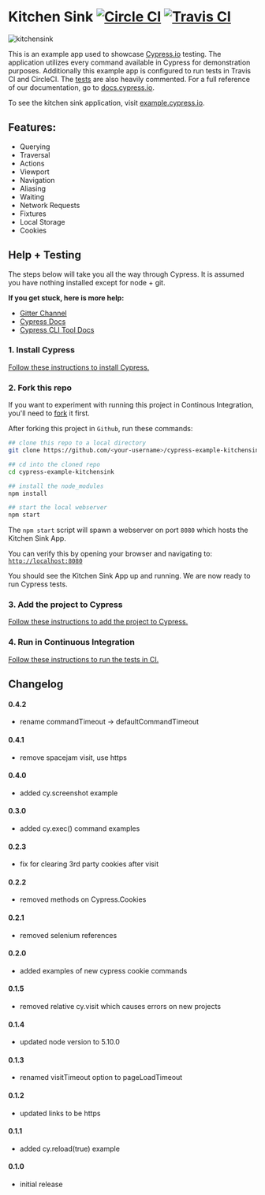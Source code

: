 # Kitchen Sink [![Circle CI](https://circleci.com/gh/cypress-io/cypress-example-kitchensink.svg?style=svg)](https://circleci.com/gh/cypress-io/cypress-example-kitchensink) [![Travis CI](https://travis-ci.org/cypress-io/cypress-example-kitchensink.svg?branch=master)](https://travis-ci.org/cypress-io/cypress-example-kitchensink)

![kitchensink](https://cloud.githubusercontent.com/assets/1268976/14084252/e309e370-f4e7-11e5-9562-24f516563ac9.gif)

This is an example app used to showcase [Cypress.io](https://www.cypress.io/) testing. The application utilizes every command available in Cypress for demonstration purposes. Additionally this example app is configured to run tests in Travis CI and CircleCI. The [tests](https://github.com/cypress-io/cypress-example-kitchensink/blob/master/cypress/integration/example_spec.js) are also heavily commented. For a full reference of our documentation, go to [docs.cypress.io](https://docs.cypress.io/).

To see the kitchen sink application, visit [example.cypress.io](https://example.cypress.io/).

## Features:

- Querying
- Traversal
- Actions
- Viewport
- Navigation
- Aliasing
- Waiting
- Network Requests
- Fixtures
- Local Storage
- Cookies

## Help + Testing

The steps below will take you all the way through Cypress. It is assumed you have nothing installed except for node + git.

**If you get stuck, here is more help:**

* [Gitter Channel](https://gitter.im/cypress-io/cypress)
* [Cypress Docs](https://on.cypress.io)
* [Cypress CLI Tool Docs](https://github.com/cypress-io/cypress-cli)

### 1. Install Cypress

[Follow these instructions to install Cypress.](https://on.cypress.io/guides/installing-and-running#section-installing)

### 2. Fork this repo

If you want to experiment with running this project in Continous Integration, you'll need to [fork](https://github.com/cypress-io/cypress-example-kitchensink#fork-destination-box) it first.

After forking this project in `Github`, run these commands:

```bash
## clone this repo to a local directory
git clone https://github.com/<your-username>/cypress-example-kitchensink.git

## cd into the cloned repo
cd cypress-example-kitchensink

## install the node_modules
npm install

## start the local webserver
npm start
```

The `npm start` script will spawn a webserver on port `8080` which hosts the Kitchen Sink App.

You can verify this by opening your browser and navigating to: [`http://localhost:8080`](http://localhost:8080)

You should see the Kitchen Sink App up and running. We are now ready to run Cypress tests.

### 3. Add the project to Cypress

[Follow these instructions to add the project to Cypress.](https://on.cypress.io/guides/installing-and-running#section-adding-projects)

### 4. Run in Continuous Integration

[Follow these instructions to run the tests in CI.](https://on.cypress.io/guides/continuous-integration#section-running-in-ci)


## Changelog

#### 0.4.2
- rename commandTimeout -> defaultCommandTimeout

#### 0.4.1
- remove spacejam visit, use https

#### 0.4.0
- added cy.screenshot example

#### 0.3.0
- added cy.exec() command examples

#### 0.2.3
- fix for clearing 3rd party cookies after visit

#### 0.2.2
- removed methods on Cypress.Cookies

#### 0.2.1
- removed selenium references

#### 0.2.0
- added examples of new cypress cookie commands

#### 0.1.5
- removed relative cy.visit which causes errors on new projects

#### 0.1.4
- updated node version to 5.10.0

#### 0.1.3
- renamed visitTimeout option to pageLoadTimeout

#### 0.1.2
- updated links to be https

#### 0.1.1
- added cy.reload(true) example

#### 0.1.0
- initial release

